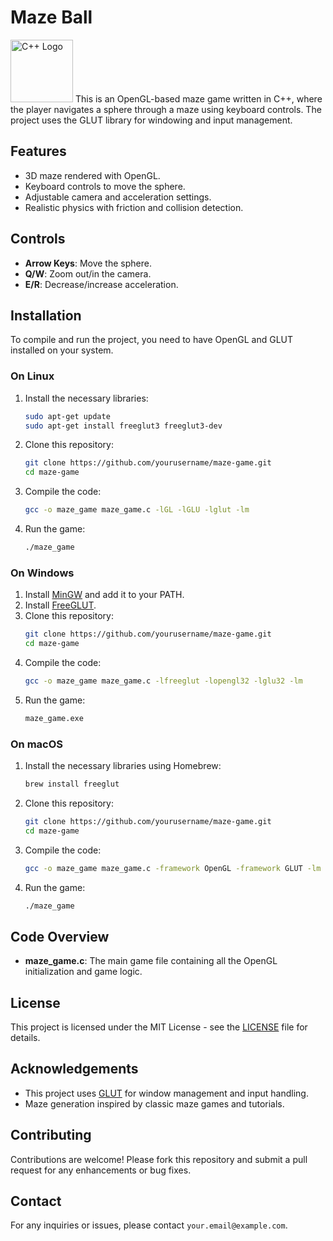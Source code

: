 # Maze Ball

<img src="https://upload.wikimedia.org/wikipedia/commons/1/18/ISO_C%2B%2B_Logo.svg" alt="C++ Logo" width="100" height="100">
This is an OpenGL-based maze game written in C++, where the player navigates a sphere through a maze using keyboard controls. The project uses the GLUT library for windowing and input management.

## Features

- 3D maze rendered with OpenGL.
- Keyboard controls to move the sphere.
- Adjustable camera and acceleration settings.
- Realistic physics with friction and collision detection.

## Controls

- **Arrow Keys**: Move the sphere.
- **Q/W**: Zoom out/in the camera.
- **E/R**: Decrease/increase acceleration.

## Installation

To compile and run the project, you need to have OpenGL and GLUT installed on your system.

### On Linux

1. Install the necessary libraries:
    ```sh
    sudo apt-get update
    sudo apt-get install freeglut3 freeglut3-dev
    ```

2. Clone this repository:
    ```sh
    git clone https://github.com/yourusername/maze-game.git
    cd maze-game
    ```

3. Compile the code:
    ```sh
    gcc -o maze_game maze_game.c -lGL -lGLU -lglut -lm
    ```

4. Run the game:
    ```sh
    ./maze_game
    ```

### On Windows

1. Install [MinGW](http://www.mingw.org/) and add it to your PATH.
2. Install [FreeGLUT](http://freeglut.sourceforge.net/).
3. Clone this repository:
    ```sh
    git clone https://github.com/yourusername/maze-game.git
    cd maze-game
    ```
4. Compile the code:
    ```sh
    gcc -o maze_game maze_game.c -lfreeglut -lopengl32 -lglu32 -lm
    ```
5. Run the game:
    ```sh
    maze_game.exe
    ```

### On macOS

1. Install the necessary libraries using Homebrew:
    ```sh
    brew install freeglut
    ```

2. Clone this repository:
    ```sh
    git clone https://github.com/yourusername/maze-game.git
    cd maze-game
    ```

3. Compile the code:
    ```sh
    gcc -o maze_game maze_game.c -framework OpenGL -framework GLUT -lm
    ```

4. Run the game:
    ```sh
    ./maze_game
    ```

## Code Overview

- **maze_game.c**: The main game file containing all the OpenGL initialization and game logic.

## License

This project is licensed under the MIT License - see the [LICENSE](LICENSE) file for details.

## Acknowledgements

- This project uses [GLUT](https://www.opengl.org/resources/libraries/glut/) for window management and input handling.
- Maze generation inspired by classic maze games and tutorials.

## Contributing

Contributions are welcome! Please fork this repository and submit a pull request for any enhancements or bug fixes.

## Contact

For any inquiries or issues, please contact `your.email@example.com`.
